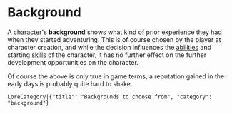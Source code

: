 # Background

A character's **background** shows what kind of prior experience they had when they started adventuring. This is of course chosen by the player at character creation, and while the decision influences the [abilities](character:abilities) and starting [skills](character:skills) of the character, it has no further effect on the further development opportunities on the character.

Of course the above is only true in game terms, a reputation gained in the early days is probably quite hard to shake.

`LoreCategory|{"title": "Backgrounds to choose from", "category": "background"}`